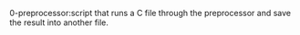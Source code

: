 0-preprocessor:script that runs a C file through the preprocessor and save the result into another file.